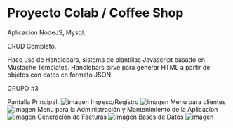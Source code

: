 # Proyecto Colab / Coffee Shop
 Aplicacion NodeJS, Mysql.
 
 CRUD Completo. 
 
 Hace uso de Handlebars, sistema de plantillas Javascript basado en Mustache Templates. 
 Handlebars sirve para generar HTML a partir de objetos con datos en formato JSON.
 
 GRUPO #3
 
Pantalla Principal. 
![imagen](https://user-images.githubusercontent.com/42680508/111397187-49649400-8686-11eb-8be4-b957bc2450ae.png)
Ingreso/Registro 
![imagen](https://user-images.githubusercontent.com/42680508/111396728-503ed700-8685-11eb-9dae-4065d6e67237.png)
Menu para clientes
![imagen](https://user-images.githubusercontent.com/42680508/112669372-46f00000-8e25-11eb-8a98-5408fda5e8a0.png)
Menu para la Administración y Mantenimiento de la Aplicacion
![imagen](https://user-images.githubusercontent.com/42680508/111578418-ba38a880-8779-11eb-8449-6da9464c33a0.png)
Generación de Facturas
![imagen](https://user-images.githubusercontent.com/42680508/111716547-e0168980-881b-11eb-8422-99e5fa2c54e1.png)
Bases de Datos
![imagen](https://user-images.githubusercontent.com/42680508/111716696-31bf1400-881c-11eb-8ffa-1eef5b959f2b.png)




